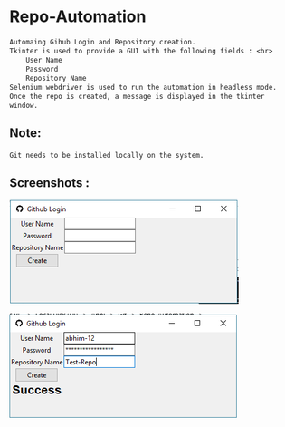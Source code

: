 # Repo-Automation <br>
	Automaing Gihub Login and Repository creation.
	Tkinter is used to provide a GUI with the following fields : <br>
		User Name
		Password
		Repository Name
	Selenium webdriver is used to run the automation in headless mode.
	Once the repo is created, a message is displayed in the tkinter window.

## Note: <br>
	Git needs to be installed locally on the system.

## Screenshots : <br>
![](result/creation.png)

![](result/result.png)
